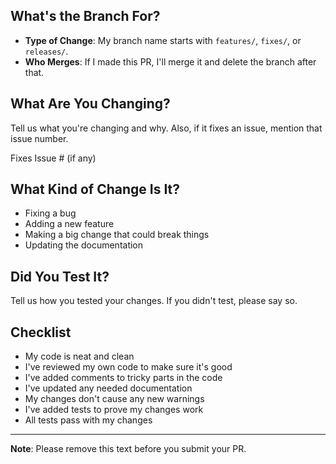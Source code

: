 ## What's the Branch For?

-   **Type of Change**: My branch name starts with `features/`, `fixes/`, or `releases/`.
-   **Who Merges**: If I made this PR, I'll merge it and delete the branch after that.

## What Are You Changing?

Tell us what you're changing and why. Also, if it fixes an issue, mention that issue number.

Fixes Issue # (if any)

## What Kind of Change Is It?

-   Fixing a bug
-   Adding a new feature
-   Making a big change that could break things
-   Updating the documentation

## Did You Test It?

Tell us how you tested your changes. If you didn't test, please say so.

## Checklist

-   My code is neat and clean
-   I've reviewed my own code to make sure it's good
-   I've added comments to tricky parts in the code
-   I've updated any needed documentation
-   My changes don't cause any new warnings
-   I've added tests to prove my changes work
-   All tests pass with my changes

----------

**Note**: Please remove this text before you submit your PR.